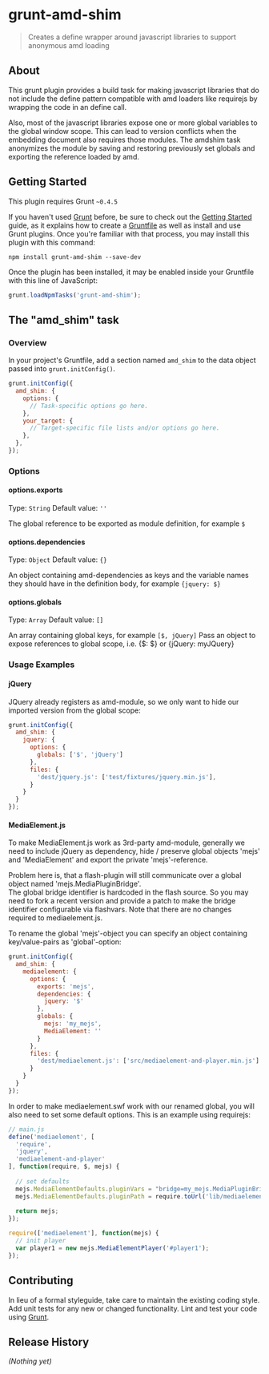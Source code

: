 # grunt-amd-shim

> Creates a define wrapper around javascript libraries to support anonymous amd loading

## About
This grunt plugin provides a build task for making javascript libraries that do not include the define pattern compatible with amd loaders like requirejs by wrapping the code in an define call. 

Also, most of the javascript libraries expose one or more global variables to the global window scope. This can lead to version conflicts when the embedding document also requires those modules.
The amdshim task anonymizes the module by saving and restoring previously set globals and exporting the reference loaded by amd. 


## Getting Started
This plugin requires Grunt `~0.4.5`

If you haven't used [Grunt](http://gruntjs.com/) before, be sure to check out the [Getting Started](http://gruntjs.com/getting-started) guide, as it explains how to create a [Gruntfile](http://gruntjs.com/sample-gruntfile) as well as install and use Grunt plugins. Once you're familiar with that process, you may install this plugin with this command:

```shell
npm install grunt-amd-shim --save-dev
```

Once the plugin has been installed, it may be enabled inside your Gruntfile with this line of JavaScript:

```js
grunt.loadNpmTasks('grunt-amd-shim');
```

## The "amd_shim" task

### Overview
In your project's Gruntfile, add a section named `amd_shim` to the data object passed into `grunt.initConfig()`.

```js
grunt.initConfig({
  amd_shim: {
    options: {
      // Task-specific options go here.
    },
    your_target: {
      // Target-specific file lists and/or options go here.
    },
  },
});
```

### Options

#### options.exports
Type: `String`
Default value: `''`

The global reference to be exported as module definition, for example `$`

#### options.dependencies
Type: `Object`
Default value: `{}`

An object containing amd-dependencies as keys and the variable names they should have in the definition body, for example `{jquery: $}`

#### options.globals
Type: `Array`
Default value: `[]`

An array containing global keys, for example `[$, jQuery]` Pass an object to expose references to global scope, i.e. {$: $} or {jQuery: myJQuery} 

### Usage Examples

#### jQuery
JQuery already registers as amd-module, so we only want to hide our imported version from the global scope:

```js
grunt.initConfig({
  amd_shim: {
    jquery: {
      options: {
        globals: ['$', 'jQuery'] 
      },
      files: {
        'dest/jquery.js': ['test/fixtures/jquery.min.js'],
      }
    }
  }
});
```

#### MediaElement.js
To make MediaElement.js work as 3rd-party amd-module, generally we need to include jQuery as dependency, hide / preserve global objects 'mejs' and 'MediaElement' and export the private 'mejs'-reference.

Problem here is, that a flash-plugin will still communicate over a global object named 'mejs.MediaPluginBridge'.  
The global bridge identifier is hardcoded in the flash source. So you may need to fork a recent version and provide a patch to make the bridge identifier configurable via flashvars. Note that there are no changes required to mediaelement.js. 

To rename the global 'mejs'-object you can specify an object containing key/value-pairs as 'global'-option:

```js
grunt.initConfig({
  amd_shim: {
    mediaelement: {
      options: {
        exports: 'mejs', 
        dependencies: {
          jquery: '$'
        }, 
        globals: {
          mejs: 'my_mejs', 
          MediaElement: ''
        }
      },
      files: {
        'dest/mediaelement.js': ['src/mediaelement-and-player.min.js']
      }
    }
  }
});
```

In order to make mediaelement.swf work with our renamed global, you will also need to set some default options. 
This is an example using requirejs: 
```js
// main.js
define('mediaelement', [
  'require', 
  'jquery', 
  'mediaelement-and-player'
], function(require, $, mejs) {
  
  // set defaults
  mejs.MediaElementDefaults.pluginVars = "bridge=my_mejs.MediaPluginBridge";
  mejs.MediaElementDefaults.pluginPath = require.toUrl('lib/mediaelement/build/');
  
  return mejs;
});

require(['mediaelement'], function(mejs) {
  // init player
  var player1 = new mejs.MediaElementPlayer('#player1');
});
```
  
## Contributing
In lieu of a formal styleguide, take care to maintain the existing coding style. Add unit tests for any new or changed functionality. Lint and test your code using [Grunt](http://gruntjs.com/).

## Release History
_(Nothing yet)_
